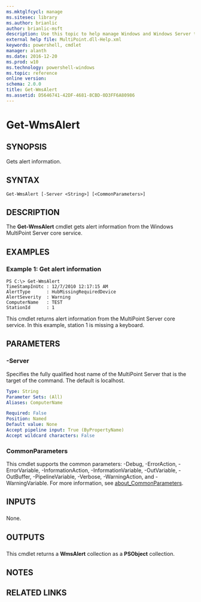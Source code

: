 ```yaml
---
ms.mktglfcycl: manage
ms.sitesec: library
ms.author: brianlic
author: brianlic-msft
description: Use this topic to help manage Windows and Windows Server technologies with Windows PowerShell.
external help file: MultiPoint.dll-Help.xml
keywords: powershell, cmdlet
manager: alanth
ms.date: 2016-12-20
ms.prod: w10
ms.technology: powershell-windows
ms.topic: reference
online version: 
schema: 2.0.0
title: Get-WmsAlert
ms.assetid: D5646741-42DF-4681-8CBD-0D3FF6A80986
---
```


# Get-WmsAlert

## SYNOPSIS
Gets alert information.

## SYNTAX

```
Get-WmsAlert [-Server <String>] [<CommonParameters>]
```

## DESCRIPTION
The **Get-WmsAlert** cmdlet gets alert information from the Windows MultiPoint Server core service.

## EXAMPLES

### Example 1: Get alert information
```
PS C:\> Get-WmsAlert
TimeStampInUtc : 12/7/2010 12:17:15 AM
AlertType      : HubMissingRequiredDevice
AlertSeverity  : Warning
ComputerName   : TEST
StationId      : 1
```

This cmdlet returns alert information from the MultiPoint Server core service.
In this example, station 1 is missing a keyboard.

## PARAMETERS

### -Server
Specifies the fully qualified host name of the MultiPoint Server that is the target of the command.
The default is localhost.

```yaml
Type: String
Parameter Sets: (All)
Aliases: ComputerName

Required: False
Position: Named
Default value: None
Accept pipeline input: True (ByPropertyName)
Accept wildcard characters: False
```

### CommonParameters
This cmdlet supports the common parameters: -Debug, -ErrorAction, -ErrorVariable, -InformationAction, -InformationVariable, -OutVariable, -OutBuffer, -PipelineVariable, -Verbose, -WarningAction, and -WarningVariable. For more information, see [about_CommonParameters](http://go.microsoft.com/fwlink/?LinkID=113216).

## INPUTS

###  
None.

## OUTPUTS

###  
This cmdlet returns a **WmsAlert** collection as a **PSObject** collection.

## NOTES

## RELATED LINKS

